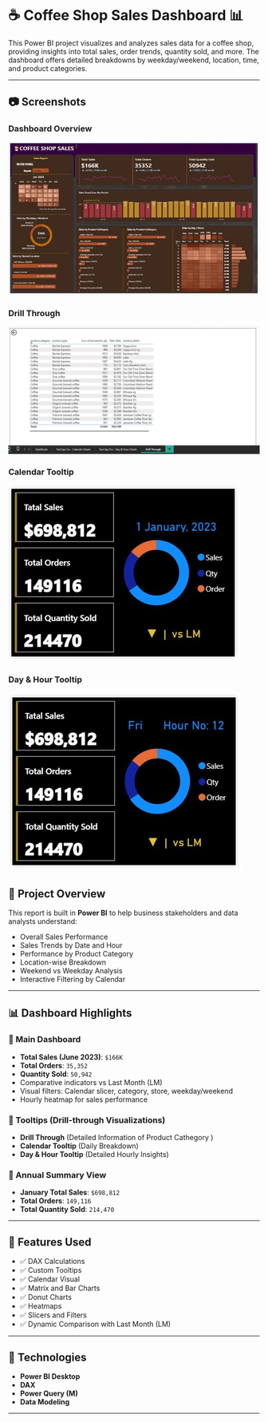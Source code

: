 # ☕ Coffee Shop Sales Dashboard 📊

This Power BI project visualizes and analyzes sales data for a coffee shop, providing insights into total sales, order trends, quantity sold, and more. The dashboard offers detailed breakdowns by weekday/weekend, location, time, and product categories.

---
## 📷 Screenshots

### Dashboard Overview
![Dashboard Overview](COFEE_SALES_DASHBORDS.JPG)

### Drill Through
![Drill Through](https://raw.githubusercontent.com/amitpachpute2510/Coffee_Shop_Dashbord_in_POWER_BI-/refs/heads/main/Drill_Thruogh.JPG)

### Calendar Tooltip                                                         
![Calendar Tooltip](Tool%20Tips%20For%20-%20Calender%20Charts.JPG)           

### Day & Hour Tooltip
![Hour Tooltip](Tool%20Tips%20For%20-%20Day%20%26%20Hour%20Charts.JPG)

## 📁 Project Overview

This report is built in **Power BI** to help business stakeholders and data analysts understand:

- Overall Sales Performance
- Sales Trends by Date and Hour
- Performance by Product Category
- Location-wise Breakdown
- Weekend vs Weekday Analysis
- Interactive Filtering by Calendar

---

## 📊 Dashboard Highlights

### 🔸 Main Dashboard
- **Total Sales (June 2023)**: `$166K`
- **Total Orders**: `35,352`
- **Quantity Sold**: `50,942`
- Comparative indicators vs Last Month (LM)
- Visual filters: Calendar slicer, category, store, weekday/weekend
- Hourly heatmap for sales performance

### 🔸 Tooltips (Drill-through Visualizations)
- **Drill Through** (Detailed Information of Product Cathegory )
- **Calendar Tooltip** (Daily Breakdown)
- **Day & Hour Tooltip** (Detailed Hourly Insights)

### 🔸 Annual Summary View
- **January Total Sales**: `$698,812`
- **Total Orders**: `149,116`
- **Total Quantity Sold**: `214,470`

---

## 📌 Features Used

- ✅ DAX Calculations
- ✅ Custom Tooltips
- ✅ Calendar Visual
- ✅ Matrix and Bar Charts
- ✅ Donut Charts
- ✅ Heatmaps
- ✅ Slicers and Filters
- ✅ Dynamic Comparison with Last Month (LM)

---

## 🧰 Technologies

- **Power BI Desktop**
- **DAX**
- **Power Query (M)**
- **Data Modeling**

---
